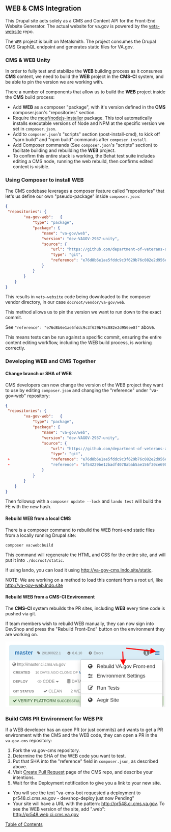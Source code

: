 ## WEB & CMS Integration

This Drupal site acts solely as a CMS and Content API for the Front-End Website Generator.
The actual website for va.gov is powered by the [vets-website](https://github.com/department-of-veterans-affairs/vets-website) repo.

The `WEB` project is built on Metalsmith. The project consumes the Drupal CMS GraphQL endpoint and generates static files for VA.gov.

### CMS & WEB Unity

In order to fully test and stabilize the **WEB** building process as it consumes **CMS** content, we need to build the
**WEB** project in the **CMS-CI** system, and be able to pin the version we are working with.

There a number of components that allow us to build the **WEB** project inside
the **CMS** build process:

- Add **WEB** as a composer "package", with it's version defined in the **CMS** composer.json's "repositories" section.
- Require the [mouf/nodejs-installer](https://packagist.org/packages/mouf/nodejs-installer) package.
  This tool automatically installs executable versions of Node and NPM at the specific version we set in `composer.json`.
- Add to `composer.json`'s "scripts" section (post-install-cmd), to kick off "yarn build" and "npm build" commands after `composer install`.
- Add Composer commands (See `composer.json`'s "scripts" section) to faciitate building and rebuilding the **WEB** project.
- To confirm this entire stack is working, the Behat test suite includes editing a CMS node, running the web rebuild,
  then confirms edited content is visible.

### Using Composer to install WEB

The CMS codebase leverages a composer feature called "repositories" that let's us define
our own "pseudo-package" inside `composer.json`:

```json
{
 "repositories": {
        "va-gov-web":   {
            "type": "package",
            "package": {
                "name": "va-gov/web",
                "version": "dev-VAGOV-2937-unity",
                "source": {
                    "url": "https://github.com/department-of-veterans-affairs/vets-website",
                    "type": "git",
                    "reference": "e76d8b6e1ae5fddc9c3f629b76c082e2d956ee8f"
                }
            }
        }
    }
}
```

This results in `vets-website` code being downloaded to the composer vendor directory, in our case `docroot/vendor/va-gov/web`.

This method allows us to pin the version we want to run down to the exact commit.

See `"reference": "e76d8b6e1ae5fddc9c3f629b76c082e2d956ee8f"` above.

This means tests can be run against a specific commit, ensuring the entire content editing workflow, including the WEB
build process, is working correctly.

### Developing WEB and CMS Together

#### Change branch or SHA of WEB

CMS developers can now change the version of the WEB project they want to use by editing `composer.json` and changing
the "reference" under "va-gov-web" repository:

```json
{
 "repositories": {
        "va-gov-web":   {
            "type": "package",
            "package": {
                "name": "va-gov/web",
                "version": "dev-VAGOV-2937-unity",
                "source": {
                    "url": "https://github.com/department-of-veterans-affairs/vets-website",
                    "type": "git",
 +                  "reference": "e76d8b6e1ae5fddc9c3f629b76c082e2d956ee8f"
 -                  "reference": "bf54229be12badf4078abab5ae156f30ce6908f9"
                }
            }
        }
    }
}
```
Then followup with a `composer update --lock` and `lando test` will build the FE with the new hash.

#### Rebuild WEB from a local CMS

There is a composer command to rebuild the WEB front-end static files from a locally running Drupal site:

```
composer va:web:build
```

This command will regenerate the HTML and CSS for the entire site, and will put it into `./docroot/static`.

If using lando, you can load it using http://va-gov-cms.lndo.site/static.

NOTE: We are working on a method to load this content from a root url, like http://va-gov-web.lndo.site

#### Rebuild WEB from a CMS-CI Environment

The **CMS-CI** system rebuilds the PR sites, including **WEB** every time code is pushed via git.

If team members wish to rebuild WEB manually, they can now sign into DevShop and press the "Rebuild Front-End" button
on the environment they are working on.

![Screenshot of DevShop Environment "Rebuild VA.gov Front-end" Button](images/devshop-rebuild.png)

### Build CMS PR Environment for WEB PR

If a WEB developer has an open PR (or just commits) and wants to get a PR environment with the CMS and the WEB code, they
can open a PR in the `va.gov-cms` repository:

1. Fork the va.gov-cms repository.
1. Determine the SHA of the WEB code you want to test.
1. Put that SHA into the "reference" field in `composer.json`, as described above.
1. Visit [Create Pull Request](https://github.com/department-of-veterans-affairs/va.gov-cms/compare?expand=1) page of
the CMS repo, and describe your intentions.
1. Wait for the Deployment notification to give you a link to your new site.

  - You will see the text "va-cms-bot requested a deployment to pr548.ci.cms.va.gov - devshop-deploy just now Pending"
  - Your site will have a URL with the pattern: http://pr548.ci.cms.va.gov. To see the WEB version of the site, add
  ".web": http://pr548.web,ci.cms.va.gov


[Table of Contents](../README.md)
